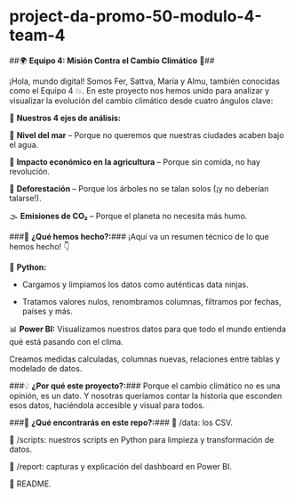 # project-da-promo-50-modulo-4-team-4

##🌍 __Equipo 4: Misión Contra el Cambio Climático__ 🚀##

¡Hola, mundo digital! Somos Fer, Sattva, María y Almu, también conocidas como el Equipo 4 💥. En este proyecto nos hemos unido para analizar y visualizar la evolución del cambio climático desde cuatro ángulos clave:

🔬 __Nuestros 4 ejes de análisis:__

🌊 __Nivel del mar__ – Porque no queremos que nuestras ciudades acaben bajo el agua.

🌽 __Impacto económico en la agricultura__ – Porque sin comida, no hay revolución.

🌳 __Deforestación__ – Porque los árboles no se talan solos (¡y no deberían talarse!).

🌫️ __Emisiones de CO₂__ – Porque el planeta no necesita más humo.

###🧠 __¿Qué hemos hecho?:__###
¡Aquí va un resumen técnico de lo que hemos hecho! 👇

🐍 __Python:__
- Cargamos y limpiamos los datos como auténticas data ninjas.

- Tratamos valores nulos, renombramos columnas, filtramos por fechas, países y más.

📊 __Power BI:__
Visualizamos nuestros datos para que todo el mundo entienda qué está pasando con el clima.

Creamos medidas calculadas, columnas nuevas, relaciones entre tablas y modelado de datos.


###💡 __¿Por qué este proyecto?:__###
Porque el cambio climático no es una opinión, es un dato. Y nosotras queríamos contar la historia que esconden esos datos, haciéndola accesible y visual para todos.

###📎 __¿Qué encontrarás en este repo?:__###
📁 /data: los CSV.

📁 /scripts: nuestros scripts en Python para limpieza y transformación de datos.

📁 /report: capturas y explicación del dashboard en Power BI.

📄 README.
